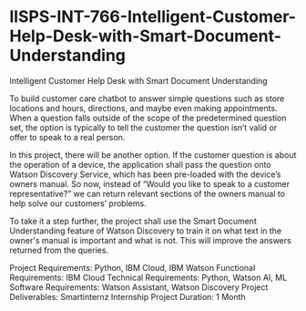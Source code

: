 # llSPS-INT-766-Intelligent-Customer-Help-Desk-with-Smart-Document-Understanding
Intelligent Customer Help Desk with Smart Document Understanding

To build customer care chatbot to answer simple questions such as store locations and hours, directions, and maybe even making appointments. When a question falls outside of the scope of the predetermined question set, the option is typically to tell the customer the question isn’t valid or offer to speak to a real person.

In this project, there will be another option. If the customer question is about the operation of a device, the application shall pass the question onto Watson Discovery Service, which has been pre-loaded with the device’s owners manual. So now, instead of “Would you like to speak to a customer representative?” we can return relevant sections of the owners manual to help solve our customers’ problems.

To take it a step further, the project shall use the Smart Document Understanding feature of Watson Discovery to train it on what text in the owner's manual is important and what is not. This will improve the answers returned from the queries.

Project Requirements: Python, IBM Cloud, IBM Watson
Functional Requirements: IBM Cloud
Technical Requirements: Python, Watson AI, ML
Software Requirements: Watson Assistant, Watson Discovery
Project Deliverables: Smartinternz Internship
Project Duration: 1 Month

